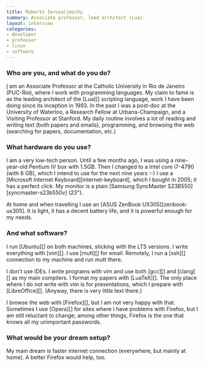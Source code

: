 ```yaml
---
title: Roberto Ierusalimschy
summary: Associate professor, lead architect (Lua)
layout: interview
categories:
- developer
- professor
- linux
- software
---
```


### Who are you, and what do you do?

[I](http://www.inf.puc-rio.br/~roberto/ "Roberto's PUC-Rio page.") am an Associate Professor at the Catholic University in Rio de Janeiro (PUC-Rio), where I work with programming languages. My claim to fame is as the leading architect of the [Lua][] scripting language, work I have been doing since its inception in 1993. In the past I was a post-doc at the University of Waterloo, a Research Fellow at Urbana-Champaign, and a Visiting Professor at Stanford. My daily routine involves a lot of reading and writing text (both papers and emails), programming, and browsing the web (searching for papers, documentation, etc.)

### What hardware do you use?

I am a very low-tech person. Until a few months ago, I was using a nine-year-old Pentium IV box with 1.5GB. Then I changed to a Intel core i7-4790 (with 8 GB), which I intend to use for the next nine years :-) I use a [Microsoft Internet Keyboard][internet-keyboard], which I bought in 2005; it has a perfect click. My monitor is a plain [Samsung SyncMaster S23B550][syncmaster-s23b550v] (23").

At home and when travelling I use an [ASUS ZenBook UX305][zenbook-ux305]. It is light, it has a decent battery life, and it is powerful enough for my needs.

### And what software?

I run [Ubuntu][] on both machines, sticking with the LTS versions. I write everything with [vim][]. I use [mutt][] for email. Remotely, I run a [ssh][] connection to my machine and run mutt there.

I don't use IDEs. I write programs with vim and use both [gcc][] and [clang][] as my main compilers. I format my papers with [LuaTeX][]. The only place where I do not write with vim is for presentations, which I prepare with [LibreOffice][]. (Anyway, there is very little text there.)

I browse the web with [Firefox][], but I am not very happy with that. Sometimes I use [Opera][] for sites where I have problems with Firefox, but I am still reluctant to change; among other things, Firefox is the one that knows all my unimportant passwords.

### What would be your dream setup?

My main dream is faster internet connection (everywhere, but mainly at home). A better Firefox would help, too.